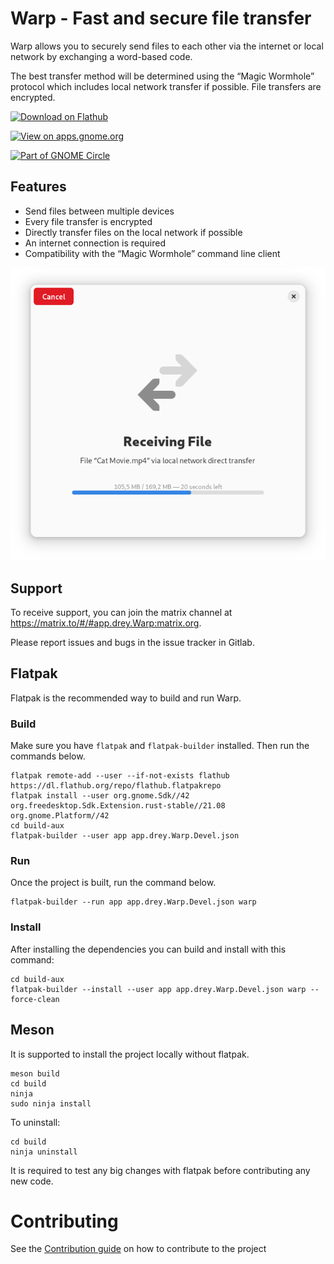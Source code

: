 # Warp - Fast and secure file transfer

Warp allows you to securely send files to each other via the internet or local network by exchanging a word-based code.

The best transfer method will be determined using the “Magic Wormhole” protocol which includes local network transfer if possible. File transfers are encrypted.

[<img width='240' alt='Download on Flathub' src='https://flathub.org/assets/badges/flathub-badge-en.png' />](https://flathub.org/apps/details/app.drey.Warp)

[<img width='240' alt='View on apps.gnome.org' src='https://gitlab.gnome.org/World/warp/-/raw/main/data/icons/app.drey.Warp.Badge.png' />](https://apps.gnome.org/app/app.drey.Warp/)

[<img width='240' alt='Part of GNOME Circle' src='https://gitlab.gnome.org/Teams/Circle/-/raw/91de93edbb3e75eb0882d56bd466e58b525135d5/assets/button/circle-button-fullcolor.svg' />](https://circle.gnome.org/)

## Features

* Send files between multiple devices
* Every file transfer is encrypted
* Directly transfer files on the local network if possible
* An internet connection is required
* Compatibility with the “Magic Wormhole” command line client

![File Transfer](data/screenshots/screenshot5.png "File Transfer")

## Support

To receive support, you can join the matrix channel at https://matrix.to/#/#app.drey.Warp:matrix.org.

Please report issues and bugs in the issue tracker in Gitlab.

## Flatpak

Flatpak is the recommended way to build and run Warp.

### Build

Make sure you have `flatpak` and `flatpak-builder` installed. Then run the commands below.

```shell
flatpak remote-add --user --if-not-exists flathub https://dl.flathub.org/repo/flathub.flatpakrepo
flatpak install --user org.gnome.Sdk//42 org.freedesktop.Sdk.Extension.rust-stable//21.08 org.gnome.Platform//42
cd build-aux
flatpak-builder --user app app.drey.Warp.Devel.json
```

### Run

Once the project is built, run the command below.

```shell
flatpak-builder --run app app.drey.Warp.Devel.json warp
```

### Install

After installing the dependencies you can build and install with this command:

```shell
cd build-aux
flatpak-builder --install --user app app.drey.Warp.Devel.json warp --force-clean 
```

## Meson

It is supported to install the project locally without flatpak.

```shell
meson build
cd build
ninja
sudo ninja install
```

To uninstall:

```shell
cd build
ninja uninstall
```

It is required to test any big changes with flatpak before contributing any new code.

# Contributing
See the [Contribution guide](./CONTRIBUTING.md) on how to contribute to the project
